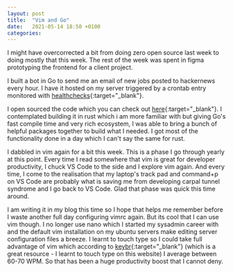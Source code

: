 ```yaml
---
layout: post
title:  "Vim and Go"
date:   2021-05-14 18:50 +0100
categories: 
---
```


I might have overcorrected a bit from doing zero open source last week to doing mostly that this week. The rest of the week was spent in figma prototyping the frontend for a client project.

I built a bot in Go to send me an email of new jobs posted to hackernews every hour. I have it hosted on my server triggered by a crontab entry monitored with [healthchecks](http://healthchecks.io){:target="_blank"}. 

I open sourced the code which you can check out [here](https://github.com/pheeque/hackernews-jobs){:target="_blank"}. I contemplated building it in rust which i am more familiar with but giving Go's fast compile time and very rich ecosystem, I was able to bring a bunch of helpful packages together to build what I needed. I got most of the functionality done in a day which I can't say the same for rust.

I dabbled in vim again for a bit this week. This is a phase I go through yearly at this point. Every time I read somewhere that vim is great for developer productivity, I chuck VS Code to the side and I explore vim again. And every time, I come to the realisation that my laptop's track pad and command+p on VS Code are probably what is saving me from developing carpal tunnel syndrome and I go back to VS Code. Glad that phase was quick this time around.

I am writing it in my blog this time so I hope that helps me remember before I waste another full day configuring vimrc again. But its cool that I can use vim though. I no longer use nano which I started my sysadmin career with and the default vim installation on my ubuntu servers make editing server configuration files a breeze. I learnt to touch type so I could take full advantage of vim which according to [keybr](http://keybr.com){:target="_blank"} (which is a great resource - I learnt to touch type on this website) I average between 60-70 WPM. So that has been a huge productivity boost that I cannot deny.